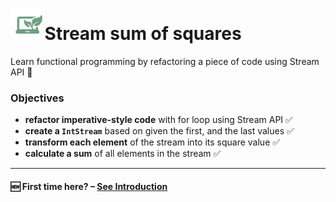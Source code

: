 # <img src="https://raw.githubusercontent.com/bobocode-projects/resources/master/image/logo_transparent_background.png" height=50/>Stream sum of squares
Learn functional programming by refactoring a piece of code using Stream API 💪

### Objectives
* **refactor imperative-style code** with for loop using Stream API ✅
* **create a `IntStream`** based on given the first, and the last values ✅
* **transform each element** of the stream into its square value ✅
* **calculate a sum** of all elements in the stream ✅

---
#### 🆕 First time here? – [See Introduction](https://github.com/bobocode-projects/java-fundamentals-course/tree/main/0-0-intro#introduction)
